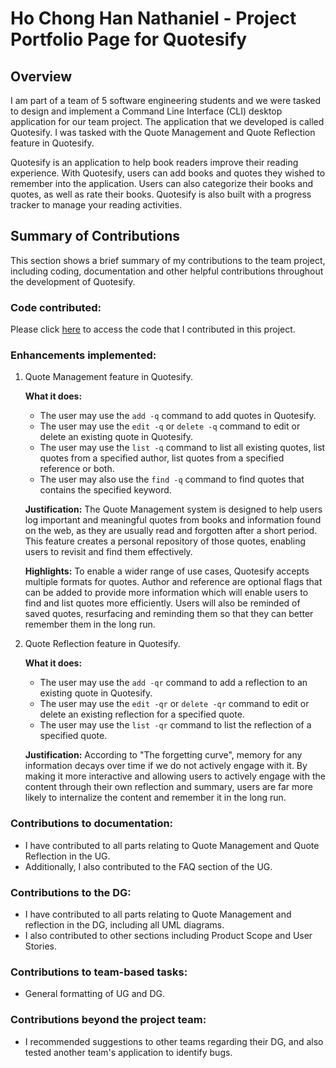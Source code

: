 # Ho Chong Han Nathaniel - Project Portfolio Page for Quotesify

## Overview
I am part of a team of 5 software engineering students and we were tasked to design and implement a
Command Line Interface (CLI) desktop application for our team project. The application that we developed
is called Quotesify. I was tasked with the Quote Management and Quote Reflection feature in Quotesify.

Quotesify is an application to help book readers improve their reading experience. With Quotesify,
users can add books and quotes they wished to remember into the application. Users can also categorize their books and
quotes, as well as rate their books. Quotesify is also built with a progress tracker to manage your reading activities.

## Summary of Contributions
This section shows a brief summary of my contributions to the team project, including coding, documentation
and other helpful contributions throughout the development of Quotesify.

### Code contributed:
Please click [here](https://nus-cs2113-ay2021s1.github.io/tp-dashboard/#breakdown=true&search=nat-ho&sort=groupTitle&sortWithin=title&since=&timeframe=commit&mergegroup=&groupSelect=groupByRepos&checkedFileTypes=docs~functional-code~test-code~other) to access the code that I contributed in this project.

### Enhancements implemented:
1. Quote Management feature in Quotesify.

    **What it does:**
    * The user may use the `add -q` command to add quotes in Quotesify.
    * The user may use the `edit -q` or `delete -q` command to edit or delete an existing quote in Quotesify.
    * The user may use the `list -q` command to list all existing quotes, list quotes from a specified author,  list quotes from a specified reference or both.
    * The user may also use the `find -q` command to find quotes that contains the specified keyword.

    **Justification:**
    The Quote Management system is designed to help users log important and meaningful quotes from books and information 
    found on the web, as they are usually read and forgotten after a short period. This feature creates a personal repository 
    of those quotes, enabling users to revisit and find them effectively.
    
    **Highlights:**
    To enable a wider range of use cases, Quotesify accepts multiple formats for quotes. Author and reference are optional 
    flags that can be added to provide more information which will enable users to find and list quotes more efficiently. 
    Users will also be reminded of saved quotes, resurfacing and reminding them so that they can better remember them in the long run.
    
2. Quote Reflection feature in Quotesify.
    
    **What it does:**
    * The user may use the `add -qr` command to add a reflection to an existing quote in Quotesify.
    * The user may use the `edit -qr` or `delete -qr` command to edit or delete an existing reflection for a specified quote.
    * The user may use the `list -qr` command to list the reflection of a specified quote.
    
    **Justification:**
    According to "The forgetting curve", memory for any information decays over time if we do not actively engage with it.
    By making it more interactive and allowing users to actively engage with the content through their own reflection
    and summary, users are far more likely to internalize the content and remember it in the long run. 

### Contributions to documentation:
* I have contributed to all parts relating to Quote Management and Quote Reflection in the UG.
* Additionally, I also contributed to the FAQ section of the UG.

### Contributions to the DG:
* I have contributed to all parts relating to Quote Management and reflection in the DG, including all UML diagrams.
* I also contributed to other sections including Product Scope and User Stories.

### Contributions to team-based tasks:
* General formatting of UG and DG.

### Contributions beyond the project team:
* I recommended suggestions to other teams regarding their DG, and also tested another team's application to identify bugs.